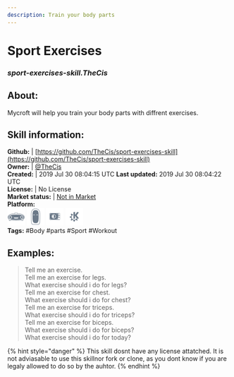 ```yaml
---    
description: Train your body parts  
---    
```

# Sport Exercises  
### _sport-exercises-skill.TheCis_  
## About:  
Mycroft will help you train your body parts with diffrent exercises.

## Skill information:  
**Github:** | [https://github.com/TheCis/sport-exercises-skill](https://github.com/TheCis/sport-exercises-skill)  
**Owner:** | [@TheCis](https://github.com/TheCis)  
**Created:** | 2019 Jul 30 08:04:15 UTC  **Last updated:** 2019 Jul 30 08:04:22 UTC  
**License:** | No License  
**Market status:** | [Not in Market](https://market.mycroft.ai/skill/)  
**Platform:**  
 ![](../.gitbook/assets/mark-1-icon.png)  ![](../.gitbook/assets/mark-2-icon.png)  ![](../.gitbook/assets/picroft-icon.png)  ![](../.gitbook/assets/kde.png)   
**Tags:** \#Body \#parts \#Sport \#Workout   
## Examples:  
> Tell me an exercise.  
> Tell me an exercise for legs.  
> What exercise should i do for legs?  
> Tell me an exercise for chest.  
> What exercise should i do for chest?  
> Tell me an exercise for triceps.  
> What exercise should i do for triceps?  
> Tell me an exercise for biceps.  
> What exercise should i do for biceps?  
> What exercise should i do for today?  
  
{% hint style="danger" %}
This skill dosnt have any license attatched. It is not adviasable to use this skillnor fork or clone, as you dont know if you are legaly allowed to do so by the auhtor.
{% endhint %}
